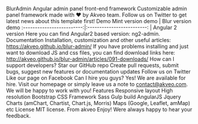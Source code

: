 BlurAdmin Angular admin panel front-end framework Customizable admin panel framework made with :heart: by Akveo team. Follow us on Twitter to get latest news about this template first! Demo Mint version demo | Blur version demo :-------------------------:|:-------------------------: | Angular 2 version Here you can find Angular2 based version: ng2-admin. Documentation Installation, customization and other useful articles: https://akveo.github.io/blur-admin/ If you have problems installing and just want to download JS and css files, you can find download links here: http://akveo.github.io/blur-admin/articles/091-downloads/ How can I support developers? Star our GitHub repo Create pull requests, submit bugs, suggest new features or documentation updates Follow us on Twitter Like our page on Facebook Can I hire you guys? Yes! We are available for hire. Visit our homepage or simply leave us a note to contact@akveo.com. We will be happy to work with you! Features Responsive layout High resolution Bootstrap CSS Framework Sass Gulp build AngularJS Jquery Charts (amChart, Chartist, Chart.js, Morris) Maps (Google, Leaflet, amMap) etc License MIT license. From akveo Enjoy! Were always happy to hear your feedback.